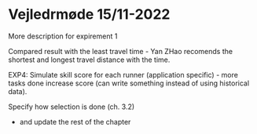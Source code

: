 # Vejledrmøde 15/11-2022

More description for expirement 1

Compared result with the least travel time - Yan ZHao recomends the shortest and longest travel distance with the time. 

EXP4: Simulate skill score for each runner (application specific) - more tasks done increase score (can write something instead of using historical data). 

Specify how selection is done (ch. 3.2)
- and update the rest of the chapter
